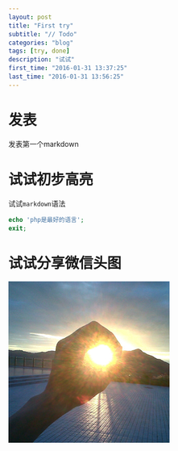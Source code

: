 ```yaml
---
layout: post
title: "First try"
subtitle: "// Todo"
categories: "blog"
tags: [try, done]
description: "试试"
first_time: "2016-01-31 13:37:25"
last_time: "2016-01-31 13:56:25"
---
```


# 发表
发表第一个markdown

# 试试初步高亮

试试`markdown`语法

```php
echo 'php是最好的语言';
exit;
```

# 试试分享微信头图

![wx题图](img/wx_share_default.jpg "wxshare")
